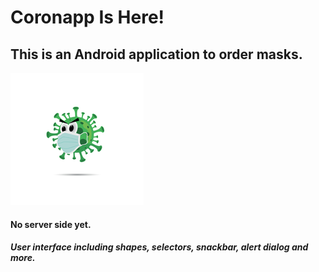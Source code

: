 # **Coronapp Is Here!**
## This is an Android application to order masks.
![alt text](https://github.com/menaov/Covid-19-Android-Application/blob/master/Coronapp.png "Coronapp Logo")

#### No server side yet.
##### User interface including shapes, selectors, snackbar, alert dialog and more.